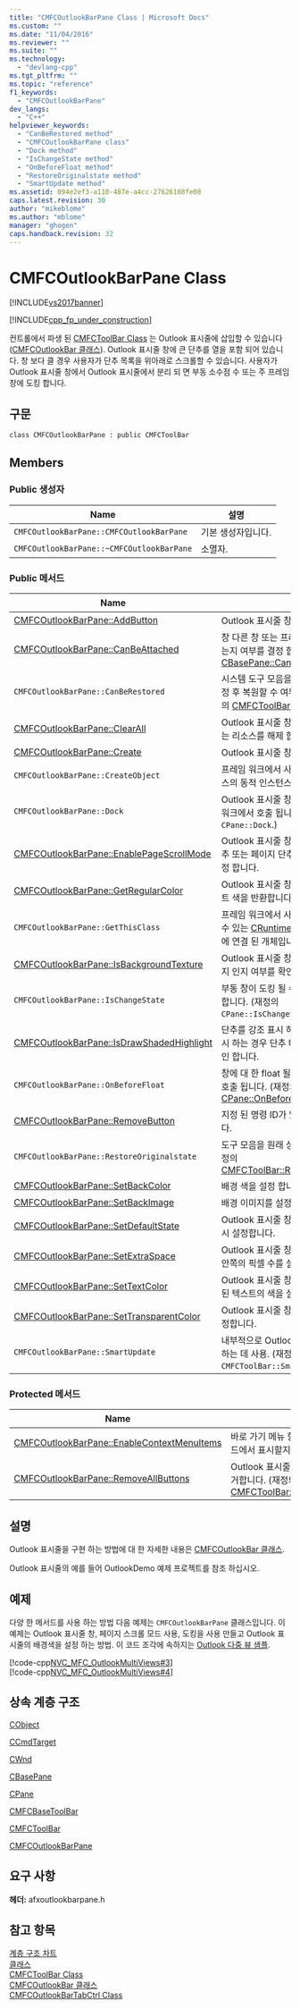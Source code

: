 ```yaml
---
title: "CMFCOutlookBarPane Class | Microsoft Docs"
ms.custom: ""
ms.date: "11/04/2016"
ms.reviewer: ""
ms.suite: ""
ms.technology: 
  - "devlang-cpp"
ms.tgt_pltfrm: ""
ms.topic: "reference"
f1_keywords: 
  - "CMFCOutlookBarPane"
dev_langs: 
  - "C++"
helpviewer_keywords: 
  - "CanBeRestored method"
  - "CMFCOutlookBarPane class"
  - "Dock method"
  - "IsChangeState method"
  - "OnBeforeFloat method"
  - "RestoreOriginalstate method"
  - "SmartUpdate method"
ms.assetid: 094e2ef3-a118-487e-a4cc-27626108fe08
caps.latest.revision: 30
author: "mikeblome"
ms.author: "mblome"
manager: "ghogen"
caps.handback.revision: 32
---
```

# CMFCOutlookBarPane Class
[!INCLUDE[vs2017banner](../../assembler/inline/includes/vs2017banner.md)]

[!INCLUDE[cpp_fp_under_construction](../../mfc/reference/includes/cpp_fp_under_construction_md.md)]  
  
 컨트롤에서 파생 된 [CMFCToolBar Class](../../mfc/reference/cmfctoolbar-class.md) 는 Outlook 표시줄에 삽입할 수 있습니다 \([CMFCOutlookBar 클래스](../../mfc/reference/cmfcoutlookbar-class.md)\).  Outlook 표시줄 창에 큰 단추를 열을 포함 되어 있습니다.  창 보다 클 경우 사용자가 단추 목록을 위아래로 스크롤할 수 있습니다.  사용자가 Outlook 표시줄 창에서 Outlook 표시줄에서 분리 되 면 부동 소수점 수 또는 주 프레임 창에 도킹 합니다.  
  
## 구문  
  
```  
class CMFCOutlookBarPane : public CMFCToolBar  
```  
  
## Members  
  
### Public 생성자  
  
|Name|설명|  
|----------|--------|  
|`CMFCOutlookBarPane::CMFCOutlookBarPane`|기본 생성자입니다.|  
|`CMFCOutlookBarPane::~CMFCOutlookBarPane`|소멸자.|  
  
### Public 메서드  
  
|Name|설명|  
|----------|--------|  
|[CMFCOutlookBarPane::AddButton](../Topic/CMFCOutlookBarPane::AddButton.md)|Outlook 표시줄 창에 단추를 추가합니다.|  
|[CMFCOutlookBarPane::CanBeAttached](../Topic/CMFCOutlookBarPane::CanBeAttached.md)|창 다른 창 또는 프레임 창에 도킹 될 수 있는지 여부를 결정 합니다.  \(재정의 [CBasePane::CanBeAttached](../Topic/CBasePane::CanBeAttached.md).\)|  
|`CMFCOutlookBarPane::CanBeRestored`|시스템 도구 모음을 원래 상태로 사용자 지정 후 복원할 수 여부를 결정 합니다.  \(재정의 [CMFCToolBar::CanBeRestored](../Topic/CMFCToolBar::CanBeRestored.md).\)|  
|[CMFCOutlookBarPane::ClearAll](../Topic/CMFCOutlookBarPane::ClearAll.md)|Outlook 표시줄 창에서 이미지를 사용 하는 리소스를 해제 합니다.|  
|[CMFCOutlookBarPane::Create](../Topic/CMFCOutlookBarPane::Create.md)|Outlook 표시줄 창을 만듭니다.|  
|`CMFCOutlookBarPane::CreateObject`|프레임 워크에서 사용 하는 이와 같은 클래스의 동적 인스턴스를 만들려면.|  
|`CMFCOutlookBarPane::Dock`|Outlook 표시줄 창에 도킹 하려면 프레임 워크에서 호출 됩니다. \(재정의 `CPane::Dock`.\)|  
|[CMFCOutlookBarPane::EnablePageScrollMode](../Topic/CMFCOutlookBarPane::EnablePageScrollMode.md)|Outlook 표시줄 창에서 스크롤 화살표 단추 또는 페이지 단추 목록 이동 여부를 지정 합니다.|  
|[CMFCOutlookBarPane::GetRegularColor](../Topic/CMFCOutlookBarPane::GetRegularColor.md)|Outlook 표시줄 창 \(선택 되지 않은\) 텍스트 색을 반환합니다.|  
|`CMFCOutlookBarPane::GetThisClass`|프레임 워크에서 사용 되는 포인터를 얻을 수 있는  [CRuntimeClass](../../mfc/reference/cruntimeclass-structure.md) 이 클래스 형식에 연결 된 개체입니다.|  
|[CMFCOutlookBarPane::IsBackgroundTexture](../Topic/CMFCOutlookBarPane::IsBackgroundTexture.md)|Outlook 표시줄 창에 로드 되는 배경 이미지 인지 여부를 확인 합니다.|  
|`CMFCOutlookBarPane::IsChangeState`|부동 창이 도킹 될 수 있는지 여부를 결정 합니다.  \(재정의 `CPane::IsChangeState`.\)|  
|[CMFCOutlookBarPane::IsDrawShadedHighlight](../Topic/CMFCOutlookBarPane::IsDrawShadedHighlight.md)|단추를 강조 표시 하 고 배경 이미지를 표시 하는 경우 단추 테두리가 회색 인지 확인 합니다.|  
|`CMFCOutlookBarPane::OnBeforeFloat`|창에 대 한 float 될 때 프레임 워크에 의해 호출 됩니다.  \(재정의 [CPane::OnBeforeFloat](../Topic/CPane::OnBeforeFloat.md).\)|  
|[CMFCOutlookBarPane::RemoveButton](../Topic/CMFCOutlookBarPane::RemoveButton.md)|지정 된 명령 ID가 있는 단추를 제거 합니다.|  
|`CMFCOutlookBarPane::RestoreOriginalstate`|도구 모음을 원래 상태로 복원합니다.  \(재정의 [CMFCToolBar::RestoreOriginalState](../Topic/CMFCToolBar::RestoreOriginalState.md).\)|  
|[CMFCOutlookBarPane::SetBackColor](../Topic/CMFCOutlookBarPane::SetBackColor.md)|배경 색을 설정 합니다.|  
|[CMFCOutlookBarPane::SetBackImage](../Topic/CMFCOutlookBarPane::SetBackImage.md)|배경 이미지를 설정합니다.|  
|[CMFCOutlookBarPane::SetDefaultState](../Topic/CMFCOutlookBarPane::SetDefaultState.md)|Outlook 표시줄 창에 원래 단추 집합에 다시 설정합니다.|  
|[CMFCOutlookBarPane::SetExtraSpace](../Topic/CMFCOutlookBarPane::SetExtraSpace.md)|Outlook 표시줄 창에서 단추를 사용 하는 안쪽의 픽셀 수를 설정 합니다.|  
|[CMFCOutlookBarPane::SetTextColor](../Topic/CMFCOutlookBarPane::SetTextColor.md)|Outlook 표시줄 창에 일반 및 강조 표시 된 텍스트의 색을 설정합니다.|  
|[CMFCOutlookBarPane::SetTransparentColor](../Topic/CMFCOutlookBarPane::SetTransparentColor.md)|Outlook 표시줄 창에 대 한 투명 색을 설정합니다.|  
|`CMFCOutlookBarPane::SmartUpdate`|내부적으로 Outlook 표시줄을 업데이트 하는 데 사용.  \(재정의 `CMFCToolBar::SmartUpdate`.\)|  
  
### Protected 메서드  
  
|Name|설명|  
|----------|--------|  
|[CMFCOutlookBarPane::EnableContextMenuItems](../Topic/CMFCOutlookBarPane::EnableContextMenuItems.md)|바로 가기 메뉴 항목을 사용자 지정 모드에서 표시할지 지정 합니다.|  
|[CMFCOutlookBarPane::RemoveAllButtons](../Topic/CMFCOutlookBarPane::RemoveAllButtons.md)|Outlook 표시줄 창에서 모든 단추를 제거합니다.  \(재정의 [CMFCToolBar::RemoveAllButtons](../Topic/CMFCToolBar::RemoveAllButtons.md).\)|  
  
## 설명  
 Outlook 표시줄을 구현 하는 방법에 대 한 자세한 내용은 [CMFCOutlookBar 클래스](../../mfc/reference/cmfcoutlookbar-class.md).  
  
 Outlook 표시줄의 예를 들어 OutlookDemo 예제 프로젝트를 참조 하십시오.  
  
## 예제  
 다양 한 메서드를 사용 하는 방법 다음 예제는 `CMFCOutlookBarPane` 클래스입니다.  이 예제는 Outlook 표시줄 창, 페이지 스크롤 모드 사용, 도킹을 사용 만들고 Outlook 표시줄의 배경색을 설정 하는 방법.  이 코드 조각에 속하지는  [Outlook 다중 뷰 샘플](../../top/visual-cpp-samples.md).  
  
 [!code-cpp[NVC_MFC_OutlookMultiViews#3](../../mfc/reference/codesnippet/CPP/cmfcoutlookbarpane-class_1.h)]  
[!code-cpp[NVC_MFC_OutlookMultiViews#4](../../mfc/reference/codesnippet/CPP/cmfcoutlookbarpane-class_2.cpp)]  
  
## 상속 계층 구조  
 [CObject](../../mfc/reference/cobject-class.md)  
  
 [CCmdTarget](../../mfc/reference/ccmdtarget-class.md)  
  
 [CWnd](../../mfc/reference/cwnd-class.md)  
  
 [CBasePane](../../mfc/reference/cbasepane-class.md)  
  
 [CPane](../../mfc/reference/cpane-class.md)  
  
 [CMFCBaseToolBar](../../mfc/reference/cmfcbasetoolbar-class.md)  
  
 [CMFCToolBar](../../mfc/reference/cmfctoolbar-class.md)  
  
 [CMFCOutlookBarPane](../../mfc/reference/cmfcoutlookbarpane-class.md)  
  
## 요구 사항  
 **헤더:** afxoutlookbarpane.h  
  
## 참고 항목  
 [계층 구조 차트](../../mfc/hierarchy-chart.md)   
 [클래스](../../mfc/reference/mfc-classes.md)   
 [CMFCToolBar Class](../../mfc/reference/cmfctoolbar-class.md)   
 [CMFCOutlookBar 클래스](../../mfc/reference/cmfcoutlookbar-class.md)   
 [CMFCOutlookBarTabCtrl Class](../../mfc/reference/cmfcoutlookbartabctrl-class.md)